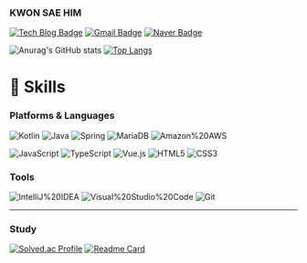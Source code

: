### KWON SAE HIM
[![Tech Blog Badge](http://img.shields.io/badge/-Tech%20blog-black?style=flat-square&logo=Tistory&link=https://www.naver.com/)](https://www.naver.com/)
[![Gmail Badge](https://img.shields.io/badge/Gmail-d14836?style=flat-square&logo=Gmail&logoColor=white&link=mailto:npower5377@gmail.com)](mailto:kimsh1691@gmail.com)
[![Naver Badge](https://img.shields.io/badge/Naver-03C75A?style=flat-square&logo=Naver&logoColor=white&link=mailto:npower5377@naver.com)](mailto:rlatngus1691@naver.com)

![Anurag's GitHub stats](https://github-readme-stats.vercel.app/api?username=sAmH365&show_icons=true&theme=solarized-light)
[![Top Langs](https://github-readme-stats.vercel.app/api/top-langs/?username=sAmH365&layout=compact)](https://github.com/anuraghazra/github-readme-stats)

# 📒 Skills 
### Platforms & Languages
![Kotlin](https://img.shields.io/badge/Kotlin-7F52FF.svg?&style=for-the-badge&logo=Kotlin&logoColor=white)
![Java](https://img.shields.io/badge/Java-007396.svg?&style=for-the-badge&logo=Java&logoColor=white)
![Spring](https://img.shields.io/badge/Spring-6DB33F.svg?&style=for-the-badge&logo=Spring&logoColor=white)
![MariaDB](https://img.shields.io/badge/MariaDB-003545.svg?&style=for-the-badge&logo=MariaDB&logoColor=white)
![Amazon%20AWS](https://img.shields.io/badge/Amazon%20AWS-232F3E.svg?&style=for-the-badge&logo=Amazon%20AWS&logoColor=white)    

![JavaScript](https://img.shields.io/badge/JavaScript-F7DF1E.svg?&style=for-the-badge&logo=JavaScript&logoColor=white)
![TypeScript](https://img.shields.io/badge/TypeScript-3178C6.svg?&style=for-the-badge&logo=TypeScript&logoColor=white)
![Vue.js](https://img.shields.io/badge/Vue.js-4FC08D.svg?&style=for-the-badge&logo=Vue.js&logoColor=white)
![HTML5](https://img.shields.io/badge/HTML5-E34F26.svg?&style=for-the-badge&logo=HTML5&logoColor=white)
![CSS3](https://img.shields.io/badge/CSS3-1572B6.svg?&style=for-the-badge&logo=CSS3&logoColor=white)

### Tools
![IntelliJ%20IDEA](https://img.shields.io/badge/IntelliJ%20IDEA-000000.svg?&style=for-the-badge&logo=IntelliJ%20IDEA&logoColor=white)
![Visual%20Studio%20Code](https://img.shields.io/badge/Visual%20Studio%20Code-007ACC.svg?&style=for-the-badge&logo=Visual%20Studio%20Code&logoColor=white)
![Git](https://img.shields.io/badge/Git-F05032.svg?&style=for-the-badge&logo=Git&logoColor=white)
    

* * *
### Study
[![Solved.ac Profile](http://mazassumnida.wtf/api/v2/generate_badge?boj=npower5377)](https://solved.ac/npower5377/)
[![Readme Card](https://github-readme-stats.vercel.app/api/pin/?username=sAmH365&repo=design-patterns)](https://github.com/anuraghazra/github-readme-stats)



<!--
**sAmH365/sAmH365** is a ✨ _special_ ✨ repository because its `README.md` (this file) appears on your GitHub profile.

Here are some ideas to get you started:

- 🔭 I’m currently working on ...
- 🌱 I’m currently learning ...
- 👯 I’m looking to collaborate on ...
- 🤔 I’m looking for help with ...
- 💬 Ask me about ...
- 📫 How to reach me: ...
- 😄 Pronouns: ...
- ⚡ Fun fact: ...
-->
